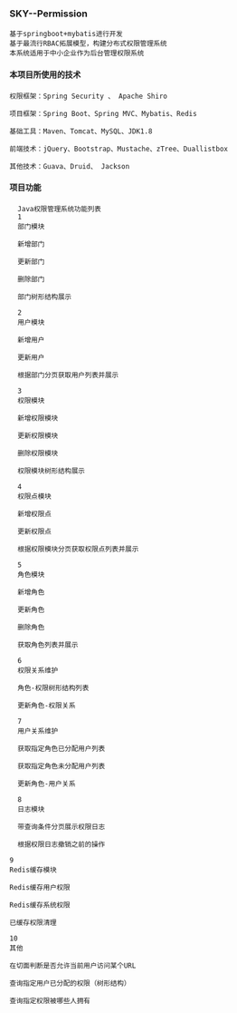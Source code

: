 ### SKY--Permission
    基于springboot+mybatis进行开发
    基于最流行RBAC拓展模型，构建分布式权限管理系统
    本系统适用于中小企业作为后台管理权限系统
#### 本项目所使用的技术
    权限框架：Spring Security 、 Apache Shiro
    
    项目框架：Spring Boot、Spring MVC、Mybatis、Redis
    
    基础工具：Maven、Tomcat、MySQL、JDK1.8
    
    前端技术：jQuery、Bootstrap、Mustache、zTree、Duallistbox
    
    其他技术：Guava、Druid、 Jackson

#### 项目功能
      Java权限管理系统功能列表
      1
      部门模块
      
      新增部门
      
      更新部门
      
      删除部门
      
      部门树形结构展示
      
      2
      用户模块
      
      新增用户
      
      更新用户
      
      根据部门分页获取用户列表并展示
      
      3
      权限模块
      
      新增权限模块
      
      更新权限模块
      
      删除权限模块
      
      权限模块树形结构展示
      
      4
      权限点模块
      
      新增权限点
      
      更新权限点
      
      根据权限模块分页获取权限点列表并展示
      
      5
      角色模块
      
      新增角色
      
      更新角色
      
      删除角色
      
      获取角色列表并展示
      
      6
      权限关系维护
      
      角色-权限树形结构列表
      
      更新角色-权限关系
      
      7
      用户关系维护
      
      获取指定角色已分配用户列表
      
      获取指定角色未分配用户列表
      
      更新角色-用户关系
      
      8
      日志模块
      
      带查询条件分页展示权限日志
      
      根据权限日志撤销之前的操作
    
    9
    Redis缓存模块
    
    Redis缓存用户权限
    
    Redis缓存系统权限
    
    已缓存权限清理
    
    10
    其他
    
    在切面判断是否允许当前用户访问某个URL
    
    查询指定用户已分配的权限（树形结构）
    
    查询指定权限被哪些人拥有

